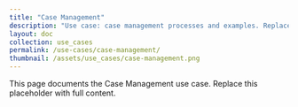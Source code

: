 ```yaml
---
title: "Case Management"
description: "Use case: case management processes and examples. Replace with detailed summary."
layout: doc
collection: use_cases
permalink: /use-cases/case-management/
thumbnail: /assets/use_cases/case-management.png
---
```


This page documents the Case Management use case. Replace this placeholder with full content.